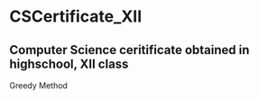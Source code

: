 # CSCertificate_XII
Computer Science ceritificate obtained in highschool, XII class
--
Greedy Method
